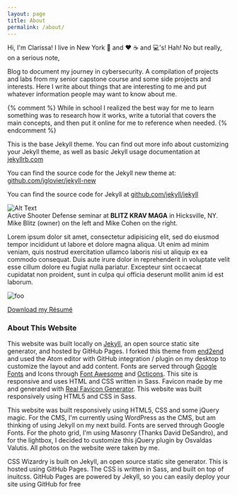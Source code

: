 ```yaml
---
layout: page
title: About
permalink: /about/
---
```


Hi, I'm Clarissa! I live in New York :statue_of_liberty: and :heart: :coffee: and :computer:'s!  Hah! No but really, on a serious note,

Blog to document my journey in cybersecurity.  A compilation of projects and labs from my senior capstone course and some side projects and interests.  Here I write about things that are interesting to me and put whatever information people may want to know about me.

{% comment %} While in school I realized the best way for me to learn something was to research how it works, write a tutorial that covers the main concepts, and then put it online for me to reference when needed. {% endcomment %}

This is the base Jekyll theme. You can find out more info about customizing your Jekyll theme, as well as basic Jekyll usage documentation at [jekyllrb.com](http://jekyllrb.com/)

You can find the source code for the Jekyll new theme at: [github.com/jglovier/jekyll-new](https://github.com/jglovier/jekyll-new)

You can find the source code for Jekyll at [github.com/jekyll/jekyll](https://github.com/jekyll/jekyll)

<div class="floated">
<img class="normal" src="/testgitpages/images/kravmaga.jpg" alt="Alt Text"><br>
<figcaption> Active Shooter Defense seminar at <b>BLITZ KRAV MAGA</b> in Hicksville, NY. Mike Blitz (owner) on the left and Mike Cohen on the right.</figcaption>
<!-- <figcaption class="caption">Active Shooter Defense seminar at <b>BLITZ KRAV MAGA</b> in Hicksville, NY. Mike Blitz (owner) on the left and Mike Cohen on the right.</figcaption> -->
</div>

<p>Lorem ipsum dolor sit amet, consectetur adipisicing elit, sed do eiusmod tempor incididunt ut labore et dolore magna aliqua. Ut enim ad minim veniam, quis nostrud exercitation ullamco laboris nisi ut aliquip ex ea commodo consequat. Duis aute irure dolor in reprehenderit in voluptate velit esse cillum dolore eu fugiat nulla pariatur. Excepteur sint occaecat cupidatat non proident, sunt in culpa qui officia deserunt mollit anim id est laborum.</p>

<p style="clear:both;"></p>

![foo](/url "title")

<a href="{{ '/images/Resume.pdf' | prepend: site.baseurl }}" class="button button-ghost" title="resume">Download my Résumé</a>

### About This Website
This website was built locally on [Jekyll](http://jekyllrb.com/), an open source static site generator, and hosted by GitHub Pages.  I forked this theme from [end2end]() and used the Atom editor with GitHub integration / plugin on my desktop to customize the layout and add content.  Fonts are served through [Google Fonts](https://fonts.google.com/) and Icons through [Font Awesome](https://fontawesome.com) and [Octicons]().  This site is responsive and uses HTML and CSS written in Sass.  Favicon made by me and generated with [Real Favicon Generator](https://realfavicongenerator.net).  This website was built responsively using HTML5 and CSS in Sass.

This website was built responsively using HTML5, CSS and some jQuery magic. For the CMS, I'm currently using WordPress as the CMS, but am thinking of using Jekyll on my next build. Fonts are served through Google Fonts. For the photo grid, I'm using Masonry (Thanks David DeSandro), and for the lightbox, I decided to customize this jQuery plugin by Osvaldas Valutis. All photos on the website were taken by me.

CSS Wizardry is built on Jekyll, an open source static site generator. This is hosted using GitHub Pages.
The CSS is written in Sass, and built on top of inuitcss.
 GitHub Pages are powered by Jekyll, so you can easily deploy your site using GitHub for free
